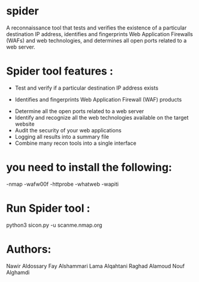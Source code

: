 # spider
A reconnaissance tool that tests and verifies the existence of a particular destination IP address, identifies and fingerprints Web Application Firewalls (WAFs) and web technologies, and determines all open ports related to a web server.
# Spider tool features :
- Test and verify if a particular destination IP address exists
* Identifies and fingerprints Web Application Firewall (WAF) products
+ Determine all the open ports related to a web server
+ Identify and recognize all the web technologies available on the target website
+ Audit the security of your web applications
+ Logging all results into a summary file
+ Combine many recon tools into a single interface

# you need to install the following:
-nmap -wafw00f -httprobe -whatweb -wapiti
#  Run Spider tool :
python3 sicon.py -u scanme.nmap.org
# Authors:
Nawir Aldossary
Fay Alshammari
Lama Alqahtani
Raghad Alamoud
Nouf Alghamdi

